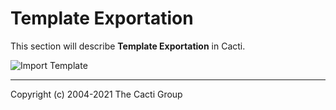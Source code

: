 # Template Exportation

This section will describe **Template Exportation** in Cacti.

![Import Template](images/export-template.png)

---
Copyright (c) 2004-2021 The Cacti Group
